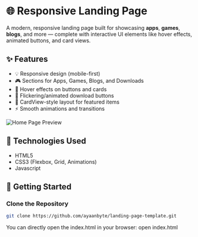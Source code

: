 # 🌐 Responsive Landing Page

A modern, responsive landing page built for showcasing **apps**, **games**, **blogs**, and more — 
complete with interactive UI elements like hover effects, animated buttons, and card views.

## ✨ Features

- 💡 Responsive design (mobile-first)
- 🎮 Sections for Apps, Games, Blogs, and Downloads
- 🎯 Hover effects on buttons and cards
- 💾 Flickering/animated download buttons
- 🧱 CardView-style layout for featured items
- ⚡ Smooth animations and transitions

![Home Page Preview](website/landing-page-template/img/screenshots/home.png)


## 🔧 Technologies Used

- HTML5
- CSS3 (Flexbox, Grid, Animations)
- Javascript

## 🚀 Getting Started

### Clone the Repository

```bash
git clone https://github.com/ayaanbyte/landing-page-template.git
```

You can directly open the index.html in your browser:
open index.html
